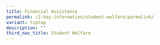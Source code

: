 ```yaml
---
title: Financial Assistance
permalink: /2-key-information/student-welfare/permalink/
variant: tiptap
description: ""
third_nav_title: Student Welfare
---
```

